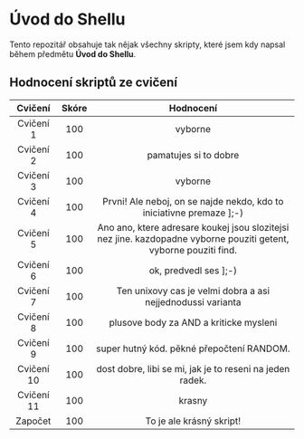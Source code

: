 # Úvod do Shellu

Tento repozitář obsahuje tak nějak všechny skripty, které jsem kdy napsal během předmětu **Úvod do Shellu**.

## Hodnocení skriptů ze cvičení

|Cvičení|Skóre|Hodnocení|
|:--:       | :--:| :--:    |
|Cvičení 1  | 100 | vyborne |
|Cvičení 2  | 100 | pamatujes si to dobre |
| Cvičení 3  | 100 | vyborne |
| Cvičení 4  | 100 | Prvni! Ale neboj, on se najde nekdo, kdo to iniciativne premaze ];-) |
| Cvičení 5  | 100 | Ano ano, ktere adresare koukej jsou slozitejsi nez jine. kazdopadne vyborne pouziti getent, vyborne pouziti find. |
| Cvičení 6  | 100 | ok, predvedl ses ];-) |
| Cvičení 7  | 100 | Ten unixovy cas je velmi dobra a asi nejjednodussi varianta |
| Cvičení 8  | 100 | plusove body za AND a kriticke mysleni |
| Cvičení 9  | 100 | super hutný kód. pěkné přepočtení RANDOM. |
| Cvičení 10 | 100 | dost dobre, libi se mi, jak je to reseni na jeden radek. |
| Cvičení 11 | 100 | krasny |
| Započet    | 100 | To je ale krásný skript! |
